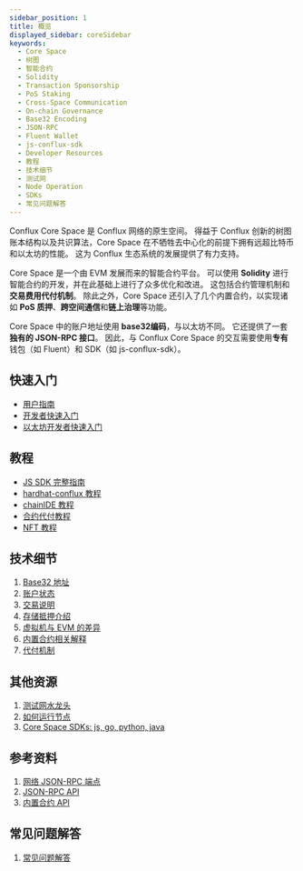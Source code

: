 ```yaml
---
sidebar_position: 1
title: 概览
displayed_sidebar: coreSidebar
keywords:
  - Core Space
  - 树图
  - 智能合约
  - Solidity
  - Transaction Sponsorship
  - PoS Staking
  - Cross-Space Communication
  - On-chain Governance
  - Base32 Encoding
  - JSON-RPC
  - Fluent Wallet
  - js-conflux-sdk
  - Developer Resources
  - 教程
  - 技术细节
  - 测试网
  - Node Operation
  - SDKs
  - 常见问题解答
---
```


Conflux Core Space 是 Conflux 网络的原生空间。 得益于 Conflux 创新的树图账本结构以及共识算法，Core Space 在不牺牲去中心化的前提下拥有远超比特币和以太坊的性能。 这为 Conflux 生态系统的发展提供了有力支持。

Core Space 是一个由 EVM 发展而来的智能合约平台。 可以使用 **Solidity** 进行智能合约的开发，并在此基础上进行了众多优化和改进。 这包括合约管理机制和**交易费用代付机制**。 除此之外，Core Space 还引入了几个内置合约，以实现诸如 **PoS 质押**、**跨空间通信**和**链上治理**等功能。

Core Space 中的账户地址使用 **base32编码**，与以太坊不同。 它还提供了一套**独有的 JSON-RPC 接口**。 因此，与 Conflux Core Space 的交互需要使用**专有**钱包（如 Fluent）和 SDK（如 js-conflux-sdk）。

## 快速入门

- [用户指南](./getting-started/)
- [开发者快速入门](./core-developer-quickstart)
- [以太坊开发者快速入门](./build/quickstart-for-eth-devs)

## 教程

- [JS SDK 完整指南](./tutorials/js-conflux-sdk)
- [hardhat-conflux 教程](./tutorials/hardhat-conflux-plugin)
- [chainIDE 教程](./tutorials/chainide)
- [合约代付教程](./tutorials/how-to-sponsor-contract)
- [NFT 教程](./tutorials/nft-tutorial)

## 技术细节

1. [Base32 地址](./core-space-basics/addresses)
2. [账户状态](./core-space-basics/accounts)
3. [交易说明](./core-space-basics/transactions/overview.md)
4. [存储抵押介绍](./core-space-basics/storage)
5. [虚拟机与 EVM 的差异](./core-space-basics/vm-difference)
6. [内置合约相关解释](./core-space-basics/internal-contracts/)
7. [代付机制](./core-space-basics/sponsor-mechanism)

## 其他资源

1. [测试网水龙头](https://faucet.confluxnetwork.org/)
2. [如何运行节点](../general/run-a-node/Overview)
3. [Core Space SDKs: js, go, python, java](./build/sdks-and-tools/sdks.md)

## 参考资料

1. [网络 JSON-RPC 端点](./core-endpoints.md)
2. [JSON-RPC API](./build/json-rpc/)
3. [内置合约 API ](./core-space-basics/internal-contracts/)

## 常见问题解答

1. [常见问题解答](./FAQs.md)
